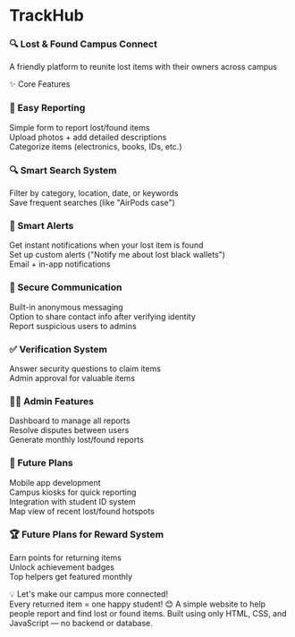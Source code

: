 # TrackHub <br>
### 🔍 Lost & Found Campus Connect <br>
A friendly platform to reunite lost items with their owners across campus <br>

✨ Core Features <br>

### 📝 Easy Reporting <br>
Simple form to report lost/found items <br>
Upload photos + add detailed descriptions <br>
Categorize items (electronics, books, IDs, etc.) <br>

### 🔍 Smart Search System <br>
Filter by category, location, date, or keywords <br>
Save frequent searches (like "AirPods case") <br>

### 🔔 Smart Alerts <br>
Get instant notifications when your lost item is found <br>
Set up custom alerts ("Notify me about lost black wallets") <br>
Email + in-app notifications <br>

### 💬 Secure Communication <br>
Built-in anonymous messaging <br>
Option to share contact info after verifying identity <br>
Report suspicious users to admins <br>

### ✅ Verification System <br>
Answer security questions to claim items <br>
Admin approval for valuable items <br>

### 👨‍💻 Admin Features<br>
Dashboard to manage all reports<br>
Resolve disputes between users<br>
Generate monthly lost/found reports<br>

### 📱 Future Plans<br>
Mobile app development<br>
Campus kiosks for quick reporting<br>
Integration with student ID system<br>
Map view of recent lost/found hotspots <br>

### 🏆 Future Plans for Reward System<br>
Earn points for returning items<br>
Unlock achievement badges<br>
Top helpers get featured monthly<br>

💡 Let's make our campus more connected!<br>
Every returned item = one happy student! 😊
A simple website to help people report and find lost or found items. Built using only HTML, CSS, and JavaScript — no backend or database.
